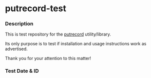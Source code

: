 # putrecord-test

### Description

This is test repository for the [putrecord](https://github.com/fry69/putrecord) utility/library.

Its only purpose is to test if installation and usage instructions work as advertised.

Thank you for your attention to this matter!

### Test Date & ID
